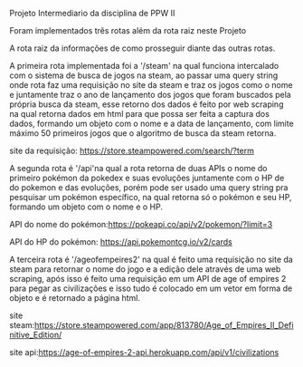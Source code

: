 Projeto Intermediario da disciplina de PPW II

Foram implementados três rotas além da rota raiz neste Projeto

A rota raiz da informações de como prosseguir diante das outras rotas.

A primeira rota implementada foi a '/steam' na qual funciona intercalado com o sistema de busca de jogos na steam, ao passar uma query string onde rota faz uma requisição no site da steam e traz os jogos como o nome e juntamente traz o ano de lançamento dos jogos que foram buscados pela própria busca da steam, esse retorno dos dados é feito por web scraping na qual retorna dados em html para que possa ser feita a captura dos dados, formando um objeto com o nome e a data de lançamento, com limite máximo 50 primeiros jogos que o algoritmo de busca da steam retorna.

site da requisição: https://store.steampowered.com/search/?term


A segunda rota é '/api'na qual a rota retorna de duas APIs o nome do primeiro pokémon da pokedex e suas evoluções juntamente com o HP de do pokemon e das evoluções, porém pode ser usado uma query string pra pesquisar um pokémon específico, na qual retorna só o pokémon e seu HP, formando um objeto com o nome e o HP.

API do nome do pokémon:https://pokeapi.co/api/v2/pokemon/?limit=3

API do HP do pokémon: https://api.pokemontcg.io/v2/cards

A terceira rota é '/ageofempeires2' na qual é feito uma requisição no site da steam para retornar o nome do jogo e a edição dele através de uma web scraping, após isso é feito uma requisição em um API de age of empires 2 para pegar as civilizações e isso tudo é colocado em um vetor em forma de objeto e é retornado a página html.

site steam:https://store.steampowered.com/app/813780/Age_of_Empires_II_Definitive_Edition/

site api:https://age-of-empires-2-api.herokuapp.com/api/v1/civilizations